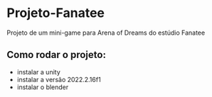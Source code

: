 # Projeto-Fanatee
Projeto de um mini-game para  Arena of Dreams do estúdio Fanatee


## Como rodar o projeto:
- instalar a unity
- instalar a versão 2022.2.16f1
- instalar o blender
